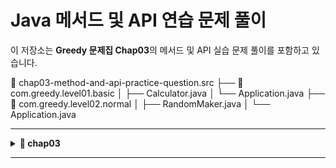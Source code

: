 # Java 메서드 및 API 연습 문제 풀이

이 저장소는 **Greedy 문제집 Chap03**의 메서드 및 API 실습 문제 풀이를 포함하고 있습니다.


📂 chap03-method-and-api-practice-question.src
 ├── 📂 com.greedy.level01.basic
 │   ├── Calculator.java
 │   └── Application.java
 ├── 📂 com.greedy.level02.normal
 │   ├── RandomMaker.java
 │   └── Application.java

---

<details>
<summary><strong>📁 chap03</strong></summary>

<details>
<summary><strong>📂 level01 - Basic</strong></summary>

**📌 문제 개요**

- **패키지:** `com.greedy.level01.basic`
- **구현 클래스:**
  - `Calculator.java`
    - `checkMethod()`: 메서드 호출 확인용
    - `sum1to10()`: 1부터 10까지의 합 반환
    - `checkMaxNumber(a, b)`: 두 수 중 큰 값 출력
    - `sumTwoNumber(a, b)`: 두 수의 합 반환
    - `minusTwoNumber(a, b)`: 두 수의 차 반환
  - `Application.java`
    - `main()`: `Calculator`의 모든 메서드를 호출하여 결과 출력

📄 **[문제 PDF 보기](pdf/chap03-method-and-api-practice-quiestion.com.greedy.level01.basic.pdf)**

**🛠 실행 예시:**
```
메소드 호출 확인
1부터 10까지의 합 : 55
두 수 중 큰 수는 20이다.
10과 20의 합은 : 30
10과 5의 차는 : 5
```
</details>

<details>
<summary><strong>📂 level02 - Normal</strong></summary>

**📌 문제 개요**

- **패키지:** `com.greedy.level02.normal`
- **구현 클래스:**
  - `RandomMaker.java`
    - `randomNumber(min, max)`: 최소값~최대값 범위의 난수 반환
    - `randomUpperAlphabet(length)`: 랜덤 대문자 문자열 반환
    - `rockPaperScissors()`: 가위, 바위, 보 중 하나 반환
    - `tossCoin()`: 동전 앞면 또는 뒷면 반환
  - `Application.java`
    - `main()`: `RandomMaker`의 모든 메서드를 호출하여 결과 출력

📄 **[문제 PDF 보기](pdf/chap03-method-and-api-practice-quiestion.com.greedy.level02.normal.pdf)**

**🛠 실행 예시:**
```
-35
SLDIBMELEA
가위
앞면
```
</details>

</details>

---

